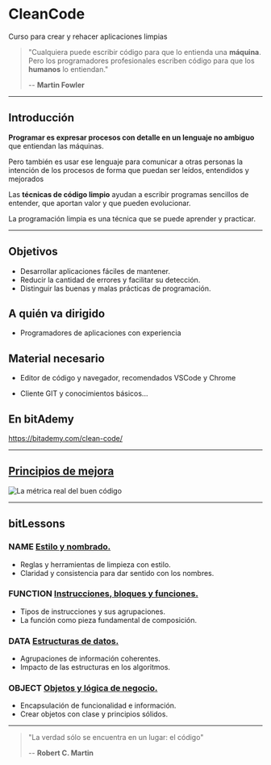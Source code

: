 # CleanCode
Curso para crear y rehacer aplicaciones limpias

> "Cualquiera puede escribir código para que lo entienda una **máquina**. Pero los programadores profesionales escriben código para que los **humanos** lo entiendan."
>
> -- **Martin Fowler**

---

## Introducción

**Programar es expresar procesos con detalle en un lenguaje no ambiguo**  que entiendan las máquinas.

Pero también es usar ese lenguaje para comunicar a otras personas la intención de los procesos de forma que puedan ser leídos, entendidos y mejorados

Las **técnicas de código limpio** ayudan a escribir programas sencillos de entender, que aportan valor y que pueden evolucionar.

La programación limpia es una técnica que se puede aprender y practicar.

---

## Objetivos

- Desarrollar aplicaciones fáciles de mantener.
- Reducir la cantidad de errores y facilitar su detección.
- Distinguir las buenas y malas prácticas de programación.

## A quién va dirigido

- Programadores de aplicaciones con experiencia

## Material necesario

- Editor de código y navegador, recomendados VSCode y Chrome

- Cliente GIT y conocimientos básicos...


## En bitAdemy

https://bitademy.com/clean-code/

---


## [Principios de mejora](https://github.com/BitAdemy/CleanCode/blob/master/prinpios.md)


![La métrica real del buen código](https://academiabinaria.github.io/clean-code-TS/assets/clean-code_wtf.jpg)

---

## bitLessons

### NAME [Estilo y nombrado.](https://github.com/BitAdemy/CleanCode/tree/NAME)

- Reglas y herramientas de limpieza con estilo.
- Claridad y consistencia para dar sentido con los nombres.

### FUNCTION [Instrucciones, bloques y funciones.](https://github.com/BitAdemy/CleanCode/tree/FUNCTION)

- Tipos de instrucciones y sus agrupaciones.
- La función como pieza fundamental de composición.

### DATA [Estructuras de datos.](https://github.com/BitAdemy/CleanCode/tree/DATA)

- Agrupaciones de información coherentes.
- Impacto de las estructuras en los algoritmos.

### OBJECT [Objetos y lógica de negocio.](https://github.com/BitAdemy/CleanCode/tree/OBJECT)

- Encapsulación de funcionalidad e información.
- Crear objetos con clase y principios sólidos.

---

> "La verdad sólo se encuentra en un lugar: el código"
>
> -- **Robert C. Martin**